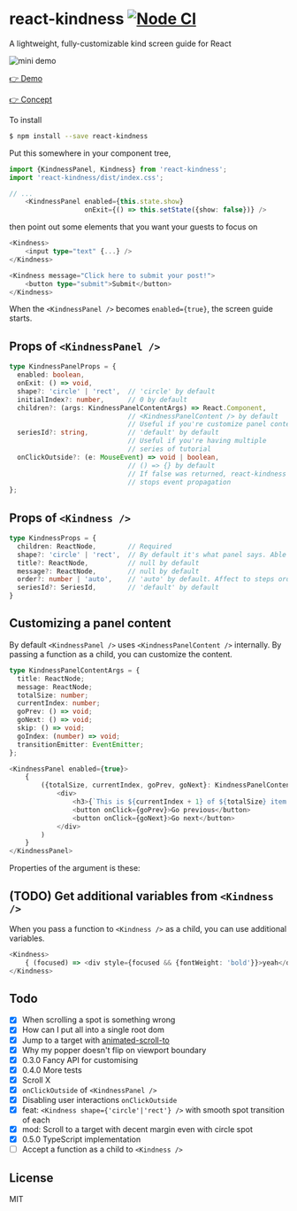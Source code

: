 # react-kindness [![Node CI](https://github.com/piglovesyou/react-kindness/workflows/Node%20CI/badge.svg)](https://github.com/piglovesyou/react-kindness/actions)

A lightweight, fully-customizable kind screen guide for React

![mini demo](./resources/demo.gif)

[👉 Demo](https://piglovesyou.github.io/react-kindness/)

[👉 Concept](https://dev.to/takamura_so/react-kindness-a-customizable-screen-guide-for-react--3nn0)

To install

```bash
$ npm install --save react-kindness
```

Put this somewhere in your component tree,

```typescript jsx
import {KindnessPanel, Kindness} from 'react-kindness';
import 'react-kindness/dist/index.css';

// ...
    <KindnessPanel enabled={this.state.show}
                   onExit={() => this.setState({show: false})} />
```

then point out some elements that you want your guests to focus on

```typescript jsx
<Kindness>
    <input type="text" {...} />
</Kindness>

<Kindness message="Click here to submit your post!">
    <button type="submit">Submit</button>
</Kindness>
```

When the `<KindnessPanel />` becomes `enabled={true}`, the screen guide starts.

## Props of `<KindnessPanel />`

```typescript jsx
type KindnessPanelProps = {
  enabled: boolean,
  onExit: () => void,
  shape?: 'circle' | 'rect',  // 'circle' by default
  initialIndex?: number,      // 0 by default
  children?: (args: KindnessPanelContentArgs) => React.Component,
                              // <KindnessPanelContent /> by default
                              // Useful if you're customize panel content
  seriesId?: string,          // 'default' by default
                              // Useful if you're having multiple
                              // series of tutorial
  onClickOutside?: (e: MouseEvent) => void | boolean,
                              // () => {} by default
                              // If false was returned, react-kindness
                              // stops event propagation
};
```


## Props of `<Kindness />`

```typescript jsx
type KindnessProps = {
  children: ReactNode,        // Required
  shape?: 'circle' | 'rect',  // By default it's what panel says. Able to override it
  title?: ReactNode,          // null by default
  message?: ReactNode,        // null by default
  order?: number | 'auto',    // 'auto' by default. Affect to steps order
  seriesId?: SeriesId,        // 'default' by default
}
```

## Customizing a panel content

By default `<KindnessPanel />` uses `<KindnessPanelContent />` internally. By passing a function as a child, you can customize the content.

```typescript jsx
type KindnessPanelContentArgs = {
  title: ReactNode;
  message: ReactNode;
  totalSize: number;
  currentIndex: number;
  goPrev: () => void;
  goNext: () => void;
  skip: () => void;
  goIndex: (number) => void;
  transitionEmitter: EventEmitter;
};

<KindnessPanel enabled={true}>
    {
        ({totalSize, currentIndex, goPrev, goNext}: KindnessPanelContentArgs) => (
            <div>
                <h3>{`This is ${currentIndex + 1} of ${totalSize} item.`}</h3>
                <button onClick={goPrev}>Go previous</button>
                <button onClick={goNext}>Go next</button>
            </div>
        )
    }
</KindnessPanel>
```

Properties of the argument is these:

## (TODO) Get additional variables from `<Kindness />`

When you pass a function to `<Kindness />` as a child, you can use additional variables.

```typescript jsx
<Kindness>
    { (focused) => <div style={focused && {fontWeight: 'bold'}}>yeah</div> }
</Kindness>
```

## Todo

- [x] When scrolling a spot is something wrong
- [x] How can I put all into a single root dom
- [x] Jump to a target with [animated-scroll-to](https://www.npmjs.com/package/animated-scroll-to)
- [x] Why my popper doesn't flip on viewport boundary
- [x] 0.3.0 Fancy API for customising
- [x] 0.4.0 More tests
- [x] Scroll X
- [x] `onClickOutside` of `<KindnessPanel />`
- [x] Disabling user interactions `onClickOutside`
- [x] feat: `<Kindness shape={'circle'|'rect'} />` with smooth spot transition of each
- [x] mod: Scroll to a target with decent margin even with circle spot
- [x] 0.5.0 TypeScript implementation
- [ ] Accept a function as a child to `<Kindness />`

## License

MIT
